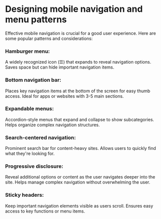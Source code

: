 # Designing mobile navigation and menu patterns
Effective mobile navigation is crucial for a good user experience. Here are some popular patterns and considerations:

### Hamburger menu:
A widely recognized icon (☰) that expands to reveal navigation options.
Saves space but can hide important navigation items.

### Bottom navigation bar:
Places key navigation items at the bottom of the screen for easy thumb access.
Ideal for apps or websites with 3-5 main sections.

### Expandable menus:
Accordion-style menus that expand and collapse to show subcategories.
Helps organize complex navigation structures.

### Search-centered navigation:
Prominent search bar for content-heavy sites.
Allows users to quickly find what they're looking for.

### Progressive disclosure:
Reveal additional options or content as the user navigates deeper into the site.
Helps manage complex navigation without overwhelming the user.

### Sticky headers:
Keep important navigation elements visible as users scroll.
Ensures easy access to key functions or menu items.